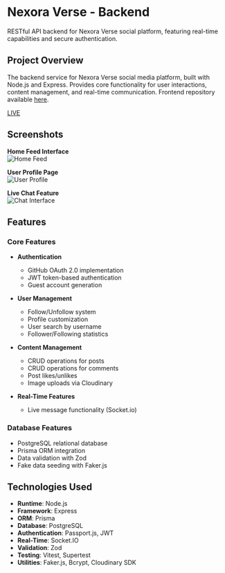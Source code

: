 # Nexora Verse - Backend

RESTful API backend for Nexora Verse social platform, featuring real-time capabilities and secure authentication.

## Project Overview

The backend service for Nexora Verse social media platform, built with Node.js and Express. Provides core functionality for user interactions, content management, and real-time communication. Frontend repository available [here](https://github.com/oxamyt/nexora-verse-frontend).

[LIVE](https://nexora-verse.netlify.app/)

## Screenshots

**Home Feed Interface**  
![Home Feed](https://res.cloudinary.com/dehoidlo0/image/upload/v1742149302/nexora%20images/zodu8pgucvhvh4cqmiji.png)

**User Profile Page**  
![User Profile](https://res.cloudinary.com/dehoidlo0/image/upload/v1742149301/nexora%20images/poahietxrf65nfujukko.png)

**Live Chat Feature**  
![Chat Interface](https://res.cloudinary.com/dehoidlo0/image/upload/v1742149301/nexora%20images/be6icix0tyqa3xgrfdtg.png)

## Features

### Core Features

- **Authentication**

  - GitHub OAuth 2.0 implementation
  - JWT token-based authentication
  - Guest account generation

- **User Management**

  - Follow/Unfollow system
  - Profile customization
  - User search by username
  - Follower/Following statistics

- **Content Management**

  - CRUD operations for posts
  - CRUD operations for comments
  - Post likes/unlikes
  - Image uploads via Cloudinary

- **Real-Time Features**
  - Live message functionality (Socket.io)

### Database Features

- PostgreSQL relational database
- Prisma ORM integration
- Data validation with Zod
- Fake data seeding with Faker.js

## Technologies Used

- **Runtime**: Node.js
- **Framework**: Express
- **ORM**: Prisma
- **Database**: PostgreSQL
- **Authentication**: Passport.js, JWT
- **Real-Time**: Socket.IO
- **Validation**: Zod
- **Testing**: Vitest, Supertest
- **Utilities**: Faker.js, Bcrypt, Cloudinary SDK
